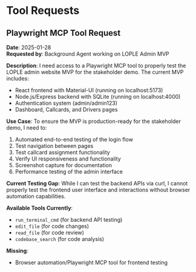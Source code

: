 # Tool Requests

## Playwright MCP Tool Request

**Date**: 2025-01-28  
**Requested by**: Background Agent working on LOPLE Admin MVP  

**Description**: 
I need access to a Playwright MCP tool to properly test the LOPLE admin website MVP for the stakeholder demo. The current MVP includes:

- React frontend with Material-UI (running on localhost:5173)
- Node.js/Express backend with SQLite (running on localhost:4000)
- Authentication system (admin/admin123)
- Dashboard, Callcards, and Drivers pages

**Use Case**: 
To ensure the MVP is production-ready for the stakeholder demo, I need to:
1. Automated end-to-end testing of the login flow
2. Test navigation between pages
3. Test callcard assignment functionality
4. Verify UI responsiveness and functionality
5. Screenshot capture for documentation
6. Performance testing of the admin interface

**Current Testing Gap**: 
While I can test the backend APIs via curl, I cannot properly test the frontend user interface and interactions without browser automation capabilities.

**Available Tools Currently**: 
- `run_terminal_cmd` (for backend API testing)
- `edit_file` (for code changes)
- `read_file` (for code review)
- `codebase_search` (for code analysis)

**Missing**: 
- Browser automation/Playwright MCP tool for frontend testing